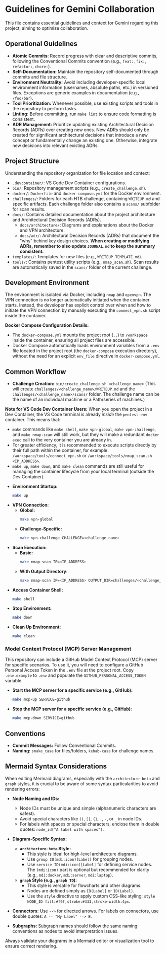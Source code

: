 # Guidelines for Gemini Collaboration

This file contains essential guidelines and context for Gemini regarding this project, aiming to optimize collaboration.

## Operational Guidelines

*   **Atomic Commits:** Record progress with clear and descriptive commits, following the Conventional Commits convention (e.g., `feat:`, `fix:`, `refactor:`, `chore:`).
*   **Self-Documentation:** Maintain the repository self-documented through commits and file structure.
*   **Environment Neutrality:** Avoid including developer-specific local environment information (usernames, absolute paths, etc.) in versioned files. Exceptions are generic examples in documentation (e.g., `/foo/bar`).
*   **Tool Prioritization:** Whenever possible, use existing scripts and tools in the repository to perform tasks.
*   **Linting:** Before committing, run `make lint` to ensure code formatting is consistent.
*   **ADR Management:** Prioritize updating existing Architectural Decision Records (ADRs) over creating new ones. New ADRs should only be created for significant architectural decisions that introduce a new concept or fundamentally change an existing one. Otherwise, integrate new decisions into relevant existing ADRs.

## Project Structure

Understanding the repository organization for file location and context:

*   `.devcontainer/`: VS Code Dev Container configurations.
*   `bin/`: Repository management scripts (e.g., `create_challenge.sh`).
*   `docker/`: `Dockerfile` and `docker-compose.yml` for the Docker environment.
*   `challenges/`: Folders for each HTB challenge, containing `WRITEUP.md` and specific artifacts. Each challenge folder also contains a `scans/` subfolder for scan results.
*   `docs/`: Contains detailed documentation about the project architecture and Architectural Decision Records (ADRs).
    *   `docs/architecture/`: Diagrams and explanations about the Docker and VPN architecture.
    *   `docs/adr/`: Architectural Decision Records (ADRs) that document the "why" behind key design choices. **When creating or modifying ADRs, remember to also update `JOURNAL.md` to keep the summary consistent.**
*   `templates/`: Templates for new files (e.g., `WRITEUP_TEMPLATE.md`).
*   `tools/`: Contains pentest utility scripts (e.g., `nmap_scan.sh`). Scan results are automatically saved in the `scans/` folder of the current challenge.

## Development Environment

The environment is isolated via Docker, including `nmap` and `openvpn`. The VPN connection is no longer automatically initiated when the container starts. Instead, the developer has explicit control over when and how to initiate the VPN connection by manually executing the `connect_vpn.sh` script inside the container.

**Docker Compose Configuration Details:**
- The `docker-compose.yml` mounts the project root (`..`) to `/workspace` inside the container, ensuring all project files are accessible.
- Docker Compose automatically loads environment variables from a `.env` file located in the project root (the `docker-compose` execution directory), without the need for an explicit `env_file` directive in `docker-compose.yml`.

## Common Workflow

*   **Challenge Creation:** `bin/create_challenge.sh <challenge_name>` (This will create `challenges/<challenge_name>/WRITEUP.md` and the `challenges/<challenge_name>/scans/` folder. The challenge name can be the name of an individual machine or a Path/series of machines.)

**Note for VS Code Dev Container Users:**
When you open the project in a Dev Container, the VS Code terminal is already *inside* the `pentest-env` container. This means that:
- `make` commands like `make shell`, `make vpn-global`, `make vpn-challenge`, and `make nmap-scan` will still work, but they will make a redundant `docker exec` call to the very container you are already in.
- For greater efficiency, it is recommended to execute scripts directly by their full path within the container, for example: `/workspace/tools/connect_vpn.sh` or `/workspace/tools/nmap_scan.sh <IP_ADDRESS>`.
- `make up`, `make down`, and `make clean` commands are still useful for managing the container lifecycle from your local terminal (outside the Dev Container).

*   **Environment Startup:**
    ```bash
    make up
    ```
*   **VPN Connection:**
    -   **Global:**
        ```bash
        make vpn-global
        ```
    -   **Challenge-Specific:**
        ```bash
        make vpn-challenge CHALLENGE=<challenge_name>
        ```
*   **Scan Execution:**
    -   **Basic:**
        ```bash
        make nmap-scan IP=<IP_ADDRESS>
        ```
    -   **With Output Directory:**
        ```bash
        make nmap-scan IP=<IP_ADDRESS> OUTPUT_DIR=challenges/<challenge_name>/scans
        ```
*   **Access Container Shell:**
    ```bash
    make shell
    ```
*   **Stop Environment:**
    ```bash
    make down
    ```
*   **Clean Up Environment:**
    ```bash
    make clean
    ```

### Model Context Protocol (MCP) Server Management

This repository can include a GitHub Model Context Protocol (MCP) server for specific scenarios. To use it, you will need to configure a GitHub Personal Access Token in the `.env` file at the project root. Copy `.env.example` to `.env` and populate the `GITHUB_PERSONAL_ACCESS_TOKEN` variable.

*   **Start the MCP server for a specific service (e.g., GitHub):**
    ```bash
    make mcp-up SERVICE=github
    ```

*   **Stop the MCP server for a specific service (e.g., GitHub):**
    ```bash
    make mcp-down SERVICE=github
    ```

## Conventions

*   **Commit Messages:** Follow Conventional Commits.
*   **Naming:** `snake_case` for files/folders, `kebab-case` for challenge names.

## Mermaid Syntax Considerations

When editing Mermaid diagrams, especially with the `architecture-beta` and `graph` styles, it is crucial to be aware of some syntax particularities to avoid rendering errors:

*   **Node Naming and IDs:**
    *   Node IDs must be unique and simple (alphanumeric characters are safest).
    *   Avoid special characters like `()`, `[]`, `{}`, `.`, `-`, or `_` in node IDs.
    *   For labels with spaces or special characters, enclose them in double quotes: `node_id["A label with spaces"]`.

*   **Diagram-Specific Syntax:**
    *   **`architecture-beta` Style:**
        *   This style is ideal for high-level architecture diagrams.
        *   Use `group ID(mdi:icon)[Label]` for grouping nodes.
        *   Use `service ID(mdi:icon)[Label]` for defining service nodes. The `(mdi:icon)` part is optional but recommended for clarity (e.g., `mdi:docker`, `mdi:server`, `mdi:laptop`).
    *   **`graph` Style (e.g., `graph TD`):**
        *   This style is versatile for flowcharts and other diagrams.
        *   Nodes are defined simply as `ID[Label]` or `ID(Label)`.
        *   Use the `style` directive to apply custom CSS-like styling: `style NODE_ID fill:#f9f,stroke:#333,stroke-width:4px`.

*   **Connectors:** Use `-->` for directed arrows. For labels on connectors, use double quotes: `A -- "My Label" --> B`.

*   **Subgraphs:** Subgraph names should follow the same naming conventions as nodes to avoid interpretation issues.

Always validate your diagrams in a Mermaid editor or visualization tool to ensure correct rendering.
